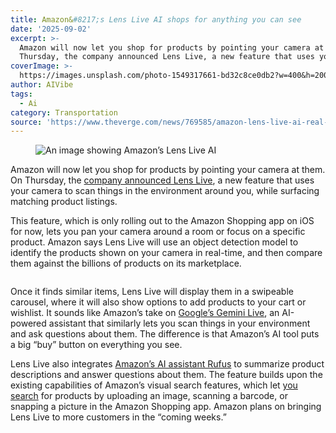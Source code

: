```yaml
---
title: Amazon&#8217;s Lens Live AI shops for anything you can see
date: '2025-09-02'
excerpt: >-
  Amazon will now let you shop for products by pointing your camera at them. On
  Thursday, the company announced Lens Live, a new feature that uses your...
coverImage: >-
  https://images.unsplash.com/photo-1549317661-bd32c8ce0db2?w=400&h=200&fit=crop&auto=format
author: AIVibe
tags:
  - Ai
category: Transportation
source: 'https://www.theverge.com/news/769585/amazon-lens-live-ai-real-time-shopping'
---
```


											

						
<figure>

<img alt="An image showing Amazon’s Lens Live AI" data-caption="" data-portal-copyright="Image: Amazon" data-has-syndication-rights="1" src="https://platform.theverge.com/wp-content/uploads/sites/2/2025/09/amazon-lens-ai.jpg?quality=90&#038;strip=all&#038;crop=0,0,100,100" />
	<figcaption>
		</figcaption>
</figure>
<p class="has-text-align-none">Amazon will now let you shop for products by pointing your camera at them. On Thursday, the <a href="https://www.aboutamazon.com/news/retail/search-image-amazon-lens-live-shopping-rufus">company announced Lens Live</a>, a new feature that uses your camera to scan things in the environment around you, while surfacing matching product listings.</p>

<p class="has-text-align-none">This feature, which is only rolling out to the Amazon Shopping app on iOS for now, lets you pan your camera around a room or focus on a specific product. Amazon says Lens Live will use an object detection model to identify the products shown on your camera in real-time, and then compare them against the billions of products on its marketplace.</p>
<img src="https://platform.theverge.com/wp-content/uploads/sites/2/2025/09/lens-live-ai-gif.gif?quality=90&#038;strip=all&#038;crop=0,0,100,100" alt="" title="" data-has-syndication-rights="1" data-caption="&lt;em&gt;Lens Live will show you a carousel of similar products.&lt;/em&gt; | GIF: Amazon" data-portal-copyright="GIF: Amazon" />
<p class="has-text-align-none">Once it finds similar items, Lens Live will display them in a swipeable carousel, where it will also show options to add products to your cart or wishlist. It sounds like Amazon’s take on <a href="https://www.theverge.com/news/763114/google-gemini-live-ai-visual-guidance-speech-update">Google’s Gemini Live</a>, an AI-powered assistant that similarly lets you scan things in your environment and ask questions about them. The difference is that Amazon’s AI tool puts a big “buy” button on everything you see.</p>

<p class="has-text-align-none">Lens Live also integrates <a href="https://www.theverge.com/2024/7/12/24197173/amazon-ai-shopping-assistant-rufus-us-customers-rollout">Amazon’s AI assistant Rufus</a> to summarize product descriptions and answer questions about them. The feature builds upon the existing capabilities of Amazon’s visual search features, which let <a href="https://www.aboutamazon.com/news/retail/how-to-use-amazon-lens">you search</a> for products by uploading an image, scanning a barcode, or snapping a picture in the Amazon Shopping app. Amazon plans on bringing Lens Live to more customers in the “coming weeks.”</p>
						
									

